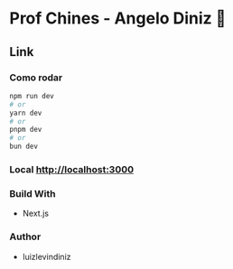 # Prof Chines - Angelo Diniz 🏀

## Link

### Como rodar

```bash
npm run dev
# or
yarn dev
# or
pnpm dev
# or
bun dev
```

### Local [http://localhost:3000](http://localhost:3000)

### Build With

- Next.js

### Author

- luizlevindiniz
